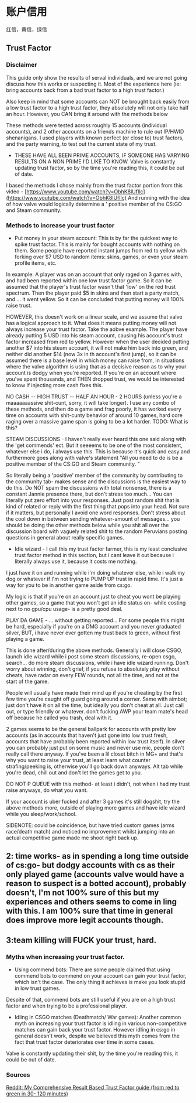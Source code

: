 # 账户信用

红信，黄信，绿信

## Trust Factor

### Disclaimer

This guide only show the results of serval individuals, and we are not going discuss how this works or suspecting it. Most of the experience here \(ie: bring accounts back from a bad trust factor to a high trust factor.\)

Also keep in mind that some accounts can NOT be brought back easily from a low trust factor to a high trust factor, they absolutely will not only take half an hour. However, you CAN bring it around with the methods below

These methods were tested across roughly 15 accounts \(individual accounts\), and 2 other accounts on a friends machine to rule out IP/HWID shenanigans. I used players with known perfect \(or close to\) trust factors, and the party warning, to test out the current state of my trust.

* THESE HAVE ALL BEEN PRIME ACCOUNTS, IF SOMEONE HAS VARYING RESULTS ON A NON PRIME I'D LIKE TO KNOW. Valve is constantly updating trust factor, so by the time you're reading this, it could be out of date.

I based the methods I chose mainly from the trust factor portion from this video - [https://www.youtube.com/watch?v=ObhK8lUfIlc](https://www.youtube.com/watch?v=ObhK8lUfIlc) And running with the idea of how valve would logically determine a ' positive member of the CS:GO and Steam community.

### Methods to increase your trust factor

* Put money in your steam account: This is by far the quickest way to spike trust factor. This is mainly for bought accounts with nothing on them. Some people have reported instant jumps from red to yellow with forking over $7 USD to random items: skins, games, or even your steam profile items, etc.

In example: A player was on an account that only raged on 3 games with, and had been reported within one low trust factor game. So it can be assumed that the player's trust factor wasn't that 'low' on the red trust spectrum. Then the player paid $5 in skins and then start a party match, and ... it went yellow. So it can be concluded that putting money will 100% raise trust.

HOWEVER, this doesn't work on a linear scale, and we assume that valve has a logical approach to it. What does it means putting money will not always increase your trust factor. Take the aobve example. The player have already putting 5 USD into his steam account, causing his account's trust factor increased from red to yellow. However when the user decided putting another $7 into his steam account, it will not make him back into green, and neither did another $14 \(now 3x in th account's first jump\), so it can be assumed there is a base level in which money can raise from, in situations where the valve algorithm is using that as a decisive reason as to why your account is dodgy when you're reported. If you're on an account where you've spent thousands, and THEN dropped trust, we would be interested to know if injecting more cash fixes this.

NO CASH -- HIGH TRUST -- HALF AN HOUR - 2 HOURS \(unless you're a maaaaaaassive shit-cunt, sorry, it will take longer\). I use any combo of these methods, and then do a game and frag poorly, it has worked every time on accounts with shit-cunty behavior of around 10 games, hard core raging over a massive game span is going to be a lot harder. TODO: What is this?

STEAM DISCUSSIONS - I haven't really ever heard this one said along with the 'get commends' ect. But it seeeems to be one of the most consistent, whatever else i do, i always use this. This is because it's quick and easy and furthermore goes along with valve's statement "All you need to do is be a positive member of the CS:GO and Steam community. "

So literally being a 'positive' member of the community by contributing to the community tab- makes sense and the discussions is the easiest way to do this. Do NOT spam the discussions with total nonsense, there is a constant Jannie presence there, but don't stress too much... You can literally put zero effort into your responses. Just post random shit that is kind of related or reply with the first thing that pops into your head. Not sure if it matters, but personally I avoid one word responses. Don't stress about the cool down in between sending whatever-amount of messages... you should be doing the other methods below while you shit all over the discussion board with vaguely related shit to the random Peruvians posting questions in general about really specific games.

* Idle wizard - I call this my trust factor farmer, this is my least conclusive trust factor method in this section, but i cant leave it out because i literally always use it, because it costs me nothing.

I just have it on and running while i'm doing whatever else, while i walk my dog or whatever if I'm not trying to PUMP UP trust in rapid time. It's just a way for you to be in another game aside from cs:go.

My logic is that if you're on an account just to cheat you wont be playing other games, so a game that you won't get an idle status on- while costing next to no gpu/cpu usage- is a pretty good deal.

PLAY DA GAME - ... without getting reported... For some people this might be hard, especially if you're on a DMG account and you never graduated silver, BUT, i have never ever gotten my trust back to green, without first playing a game.

This is done after/during the above methods. Generally i will close CSGO, launch idle wizard while i post some steam discussions, re-open csgo, search... do more steam discussions, while i have idle wizard running. Don't worry about winning, don't grief, if you refuse to absolutely play without cheats, have radar on every FEW rounds, not all the time, and not at the start of the game.

People will usually have made their mind up if you're cheating by the first few time you're caught off guard going around a corner. Same with aimbot; just don't have it on all the time, but ideally you don't cheat at all. Just call out, or type friendly or whatever. don't fucking AWP your team mate's head off because he called you trash, deal with it.

2 games seems to be the general ballpark for accounts with pretty low accounts \(as in accounts that haven't just gone into low trust fresh, accounts that have probably been reported within low trust itself\). In silver you can probably just put on some music and never use mic, people don't really call there anyway. If you've been a lil closet bitch in MG+ and that's why you want to raise your trust, at least learn what counter strafing/peeking is, otherwise you'll go back down anyways. Alt tab while you're dead, chill out and don't let the games get to you.

DO NOT P QUEUE with this method- at least i didn't, not when i had my trust raise anyways, do what you want.

If your account is uber fucked and after 3 games it's still dogshit, try the above methods more, outside of playing more games and have idle wizard while you sleep/work/school.

SIDENOTE: could be coincidence, but have tried custom games \(arms race/death match\) and noticed no improvement whilst jumping into an actual competitive game made me shoot right back up.

## 2: time works- as in spending a long time outside of cs:go-  but dodgy accounts with cs as their only played game \(accounts valve would have a reason to suspect is a botted account\), probably doesn't, I'm not 100% sure of this but my experiences and others seems to come in ling with this. I am 100% sure that time in general does improve more legit accounts though.

## 3:team killing will FUCK your trust, hard.

### Myths when increasing your trust factor.

* Using commend bots: There are some people claimed that using commend bots to commend on your account can gain your trust factor, which isn't the case. The only thing it achieves is make you look stupid in low trust games.

Despite of that, commend bots are still useful if you are on a high trust factor and when trying to be a professional player.

* Idling in CSGO matches \(Deathmatch/ War games\):  Another common myth on increasing your trust factor is idling in various non-competitive matches can gain back your trust factor. However idling in cs:go in general doesn't work, despite we believed this myth comes from the fact that trust factor deteriorates over time in some cases.

Valve is constantly updating their shit, by the time you're reading this, it could be out of date.

### Sources

[Reddit: My Comprehensive Result Based Trust Factor guide \(from red to green in 30- 120 minutes\)](https://www.reddit.com/r/Csgohacks/comments/flqr4a/my_comprehensive_result_based_trust_factor_guide/)

